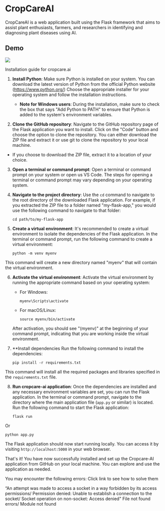 # CropCareAI
CropCareAI is a web application built using the Flask framework that aims to assist plant enthusiasts, farmers, and researchers in identifying and diagnosing plant diseases using AI.


## Demo
![](./images/CropCareAIDemo.gif)


Installation guide for cropcare.ai

1. **Install Python**: 
Make sure Python is installed on your system. You can download the latest version of Python from the official Python website (https://www.python.org/) Choose the appropriate installer for your operating system and follow the installation instructions.
   - **Note for Windows users**: During the installation, make sure to check the box that says "Add Python to PATH" to ensure that Python is added to the system's environment variables.

2.  **Clone the GitHub repository**: 
Navigate to the GitHub repository page of the Flask application you want to install. Click on the "Code" button and choose the option to clone the repository. You can either download the ZIP file and extract it or use git to clone the repository to your local machine.
   - If you choose to download the ZIP file, extract it to a location of your choice.

3. **Open a terminal or command prompt**: 
Open a terminal or command prompt on your system or open us VS Code. The steps for opening a terminal or command prompt may vary depending on your operating system.

4. **Navigate to the project directory**: Use the `cd` command to navigate to the root directory of the downloaded Flask application. For example, if you extracted the ZIP file to a folder named "my-flask-app," you would use the following command to navigate to that folder:

   ```
   cd path/to/my-flask-app
   ```


5. **Create a virtual environment**: It's recommended to create a virtual environment to isolate the dependencies of the Flask application. In the terminal or command prompt, run the following command to create a virtual environment:
   ```
   python -m venv myenv
   ```
 This command will create a new directory named "myenv" that will contain the virtual environment.

6. **Activate the virtual environment**: Activate the virtual environment by running the appropriate command based on your operating system:
   - For Windows:
     ```
     myenv\Scripts\activate
     ```
   - For macOS/Linux:
     ```
     source myenv/bin/activate
     ```

   After activation, you should see "(myenv)" at the beginning of your command prompt, indicating that you are working inside the virtual environment.
7. **Install dependencies
Run the following command to install the dependencies:
   ```
   pip install -r requirements.txt
   ```
 This command will install all the required packages and libraries specified in the `requirements.txt` file.



8. **Run cropcare-ai application**: 
Once the dependencies are installed and any necessary environment variables are set, you can run the Flask application. In the terminal or command prompt, navigate to the directory where the main application file (`app.py` or similar) is located. Run the following command to start the Flask application:
   ```
   flask run
   ```
Or 
   ```
   python app.py
   ```

   The Flask application should now start running locally. You can access it by visiting `http://localhost:5000` in your web browser.

That's it! You have now successfully installed and set up the Cropcare-AI application from GitHub on your local machine. You can explore and use the application as needed.

You may encounter the following errors:
Click link to see how to solve them



“An attempt was made to access a socket in a way forbidden by its access permissions/ Permission denied: Unable to establish a connection to the socket/ Socket operation on non-socket: Access denied"
File not found errors/ Module not found
